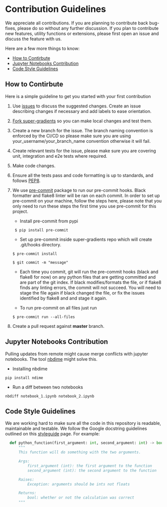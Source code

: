 # Contribution Guidelines

We appreciate all contributions. If you are planning to contribute back bug-fixes, please do so without any further discussion. If you plan to contribute new features, utility functions or extensions, please first open an issue and discuss the feature with us.

Here are a few more things to know:
- [How to Contirbute](#how-to-contribute)
- [Jupyter Notebooks Contribution](#jupyter-notebooks-contribution)
- [Code Style Guidelines](#code-style-guidelines)
    
## How to Contirbute

Here is a simple guideline to get you started with your first contribution
1. Use [issues](https://github.com/Deci-AI/super-gradients/issues) to discuss the suggested changes. Create an issue describing changes if necessary and add labels to ease orientation.
1. [Fork super-gradients](https://help.github.com/articles/fork-a-repo/) so you can make local changes and test them.
1. Create a new branch for the issue. The branch naming convention is enforced by the CI/CD so please make sure you are using your_username/your_branch_name convention otherwise it will fail.
1. Create relevant tests for the issue, please make sure you are covering unit, integration and e2e tests where required.
1. Make code changes.
1. Ensure all the tests pass and code formatting is up to standards, and follows [PEP8](https://www.python.org/dev/peps/pep-0008/).
1. We use [pre-commit](https://pre-commit.com/) package to run our pre-commit hooks. Black formatter and flake8 linter will be ran on each commit. In order to set up pre-commit on your machine, follow the steps here, please note that you only need to run these steps the first time you use pre-commit for this project.

    * Install pre-commit from pypi
   ```
    $ pip install pre-commit
   ```    
    * Set up pre-commit inside super-gradients repo which will create .git/hooks directory.
   ```
   $ pre-commit install
   ```
   ```
   $ git commit -m "message"
   ```
    * Each time you commit, git will run the pre-commit hooks (black and flake8 for now) on any python files that are getting committed and are part of the git index.  If black modifies/formats the file, or if flake8 finds any linting errors, the commit will not succeed. You will need to stage the file again if black changed the file, or fix the issues identified by flake8 and and stage it again.

    * To run pre-commit on all files just run
   ```
   $ pre-commit run --all-files
   ```
1. Create a pull request against <b>master</b> branch.



## Jupyter Notebooks Contribution

Pulling updates from remote might cause merge conflicts with jupyter notebooks. The tool [nbdime](https://nbdime.readthedocs.io/en/latest/) might solve this.
* Installing nbdime
```
pip install ndime
```
* Run a diff between two notebooks
```
nbdiff notebook_1.ipynb notebook_2.ipynb
```

## Code Style Guidelines

We are working hard to make sure all the code in this repository is readable, maintainable and testable.
We follow the Google docstring guidelines outlined on this [styleguide](https://github.com/google/styleguide/blob/gh-pages/pyguide.md#38-comments-and-docstrings) page. For example:
```python
  def python_function(first_argument: int, second_argument: int) -> bool:
      """
      This function will do something with the two arguments.

      Args:
          first_argument (int): the first argument to the function
          second_argument (int): the second argument to the function

      Raises:
          Exception: arguments should be ints not floats

      Returns:
          bool: whether or not the calculation was correct
      """
```
